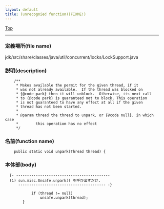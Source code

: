 ```yaml
---
layout: default
title: (unrecognied function)(FIXME!)
---
```

[Top](../index.html)

--- 
### 定義場所(file name)
jdk/src/share/classes/java/util/concurrent/locks/LockSupport.java
### 説明(description)

```
    /**
     * Makes available the permit for the given thread, if it
     * was not already available.  If the thread was blocked on
     * {@code park} then it will unblock.  Otherwise, its next call
     * to {@code park} is guaranteed not to block. This operation
     * is not guaranteed to have any effect at all if the given
     * thread has not been started.
     *
     * @param thread the thread to unpark, or {@code null}, in which case
     *        this operation has no effect
     */
```

### 名前(function name)
```
    public static void unpark(Thread thread) {
```

### 本体部(body)
```
  {- -------------------------------------------
  (1) sun.misc.Unsafe.unpark() を呼び出すだけ.
      ---------------------------------------- -}

	        if (thread != null)
	            unsafe.unpark(thread);
	    }
	
```


